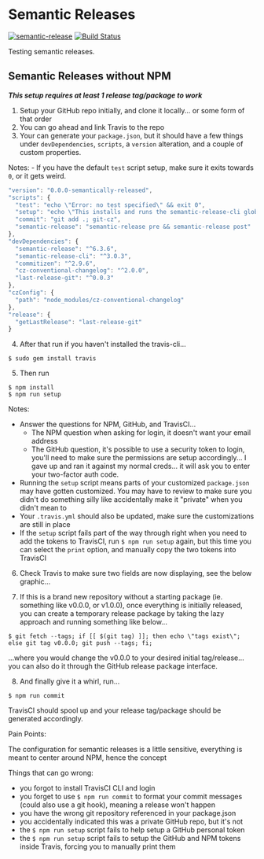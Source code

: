 # Semantic Releases

[![semantic-release](https://img.shields.io/badge/%20%20%F0%9F%93%A6%F0%9F%9A%80-semantic--release-e10079.svg)](https://github.com/semantic-release/semantic-release) [![Build Status](https://travis-ci.org/cdcabrera/semantic-test-sansnpm.svg?branch=master)](https://travis-ci.org/cdcabrera/semantic-test-sansnpm)

Testing semantic releases.


## Semantic Releases without NPM


***This setup requires at least 1 release tag/package to work***

1. Setup your GitHub repo initially, and clone it locally... or some form of that order
2. You can go ahead and link Travis to the repo
3. Your can generate your ```package.json```, but it should have a few things under ```devDependencies```, ```scripts```, a ```version``` alteration, and a couple of custom properties. 

  Notes:
    - If you have the default ```test``` script setup, make sure it exits towards ```0```, or it gets weird.

```javascript
"version": "0.0.0-semantically-released",
"scripts": {
  "test": "echo \"Error: no test specified\" && exit 0",
  "setup": "echo \"This installs and runs the semantic-release-cli globally.\"; semantic-release-cli setup",
  "commit": "git add .; git-cz",
  "semantic-release": "semantic-release pre && semantic-release post"
},
"devDependencies": {
  "semantic-release": "^6.3.6",
  "semantic-release-cli": "^3.0.3",
  "commitizen": "^2.9.6",
  "cz-conventional-changelog": "^2.0.0",
  "last-release-git": "^0.0.3"
},
"czConfig": {
  "path": "node_modules/cz-conventional-changelog"
},
"release": {
  "getLastRelease": "last-release-git"
}
```

4. After that run if you haven't installed the travis-cli...
```shell
$ sudo gem install travis
```

5. Then run

```shell
$ npm install
$ npm run setup
```
  Notes:
  - Answer the questions for NPM, GitHub, and TravisCI...
    - The NPM question when asking for login, it doesn't want your email address
    - The GitHub question, it's possible to use a security token to login, you'll need to make sure the permissions are setup accordingly... I gave up and ran it against my normal creds... it will ask you to enter your two-factor auth code.
  - Running the ```setup``` script means parts of your customized ```package.json``` may have gotten customized. You may have to review to make sure you didn't do something silly like accidentally make it "private" when you didn't mean to
  - Your ```.travis.yml``` should also be updated, make sure the customizations are still in place
  - If the ```setup``` script fails part of the way through right when you need to add the tokens to TravisCI, run ```$ npm run setup``` again, but this time you can select the ```print``` option, and manually copy the two tokens into TravisCI


6. Check Travis to make sure two fields are now displaying, see the below graphic...




7. If this is a brand new repository without a starting package (ie. something like v0.0.0, or v1.0.0), once everything is initially released, you can create a temporary release package by taking the lazy approach and running something like below...

```shell
$ git fetch --tags; if [[ $(git tag) ]]; then echo \"tags exist\"; else git tag v0.0.0; git push --tags; fi;
```

...where you would change the v0.0.0 to your desired initial tag/release... you can also do it through the GitHub release package interface.

8. And finally give it a whirl, run...

```shell
$ npm run commit
```

TravisCI should spool up and your release tag/package should be generated accordingly.

  Pain Points:
  
  The configuration for semantic releases is a little sensitive, everything is meant to center around NPM, hence the concept
  
  Things that can go wrong:
  - you forgot to install TravisCI CLI and login
  - you forget to use ```$ npm run commit``` to format your commit messages (could also use a git hook), meaning a release won't happen
  - you have the wrong git repository referenced in your package.json
  - you accidentally indicated this was a private GitHub repo, but it's not
  - the ```$ npm run setup``` script fails to help setup a GitHub personal token
  - the ```$ npm run setup``` script fails to setup the GitHub and NPM tokens inside Travis, forcing you to manually print them
    



